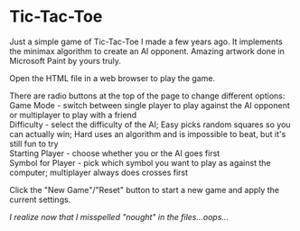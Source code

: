 # Tic-Tac-Toe

Just a simple game of Tic-Tac-Toe I made a few years ago. It implements the minimax algorithm to create an AI opponent. Amazing artwork done in Microsoft Paint by yours truly.

Open the HTML file in a web browser to play the game.

There are radio buttons at the top of the page to change different options:</br>
Game Mode - switch between single player to play against the AI opponent or multiplayer to play with a friend</br>
Difficulty - select the difficulty of the AI; Easy picks random squares so you can actually win; Hard uses an algorithm and is impossible to beat, but it's still fun to try</br>
Starting Player - choose whether you or the AI goes first</br>
Symbol for Player - pick which symbol you want to play as against the computer; multiplayer always does crosses first

Click the "New Game"/"Reset" button to start a new game and apply the current settings.

*I realize now that I misspelled "nought" in the files...oops...*

